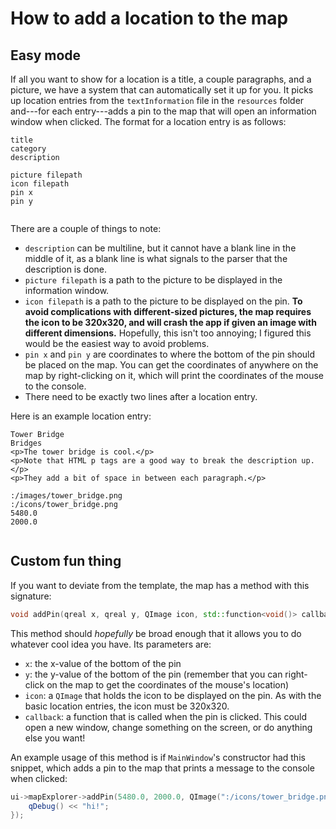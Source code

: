 # How to add a location to the map

## Easy mode

If all you want to show for a location is a title, a couple paragraphs, and a
picture, we have a system that can automatically set it up for you. It picks up
location entries from the `textInformation` file in the `resources` folder
and---for each entry---adds a pin to the map that will open an information
window when clicked. The format for a location entry is as follows:

```
title
category
description

picture filepath
icon filepath
pin x
pin y


```

There are a couple of things to note:

- `description` can be multiline, but it cannot have a blank line in the
  middle of it, as a blank line is what signals to the parser that the
  description is done.
- `picture filepath` is a path to the picture to be displayed in the
  information window.
- `icon filepath` is a path to the picture to be displayed on the pin. **To
  avoid complications with different-sized pictures, the map requires the icon
  to be 320x320, and will crash the app if given an image with different
  dimensions.** Hopefully, this isn't too annoying; I figured this would be the
  easiest way to avoid problems.
- `pin x` and `pin y` are coordinates to where the bottom of the pin should be
  placed on the map. You can get the coordinates of anywhere on the map by
  right-clicking on it, which will print the coordinates of the mouse to the
  console.
- There need to be exactly two lines after a location entry.

Here is an example location entry:

```
Tower Bridge
Bridges
<p>The tower bridge is cool.</p>
<p>Note that HTML p tags are a good way to break the description up.</p>
<p>They add a bit of space in between each paragraph.</p>

:/images/tower_bridge.png
:/icons/tower_bridge.png
5480.0
2000.0


```

## Custom fun thing

If you want to deviate from the template, the map has a method with this
signature:

```cpp
void addPin(qreal x, qreal y, QImage icon, std::function<void()> callback);
```

This method should _hopefully_ be broad enough that it allows you to do
whatever cool idea you have. Its parameters are:

- `x`: the x-value of the bottom of the pin
- `y`: the y-value of the bottom of the pin (remember that you can right-click
  on the map to get the coordinates of the mouse's location)
- `icon`: a `QImage` that holds the icon to be displayed on the pin. As with
  the basic location entries, the icon must be 320x320.
- `callback`: a function that is called when the pin is clicked. This could
  open a new window, change something on the screen, or do anything else you
  want!

An example usage of this method is if `MainWindow`'s constructor had this
snippet, which adds a pin to the map that prints a message to the console when
clicked:

```cpp
ui->mapExplorer->addPin(5480.0, 2000.0, QImage(":/icons/tower_bridge.png"), [] {
    qDebug() << "hi!";
});
```
